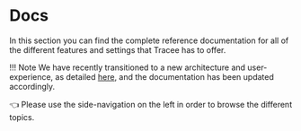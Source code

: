 # Docs

In this section you can find the complete reference documentation for all of the different features and settings that Tracee has to offer.

!!! Note
We have recently transitioned to a new architecture and user-experience, as detailed [here](https://github.com/aquasecurity/tracee/discussions/2499), and the documentation has been updated accordingly.  

👈 Please use the side-navigation on the left in order to browse the different topics.
